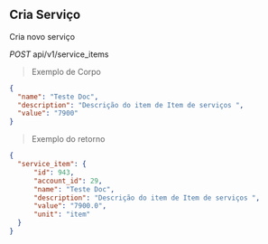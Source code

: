 ## Cria Serviço

Cria novo serviço

<div class="api-endpoint">
  <div class="endpoint-data">
    <i class="label label-get">POST</i>
      api/v1/service_items
  </div>
</div>


> Exemplo de Corpo

```json
{
  "name": "Teste Doc",
  "description": "Descrição do item de Item de serviços ",
  "value": "7900"
}
```

> Exemplo do retorno

```json
{
  "service_item": {
      "id": 943,
      "account_id": 29,
      "name": "Teste Doc",
      "description": "Descrição do item de Item de serviços ",
      "value": "7900.0",
      "unit": "item"
  }
}
```
